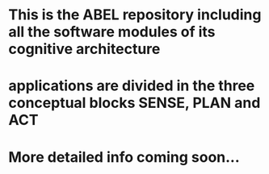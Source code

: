 # This is the ABEL repository including all the software modules of its cognitive architecture
# applications are divided in the three conceptual blocks SENSE, PLAN and ACT

# More detailed info coming soon...
